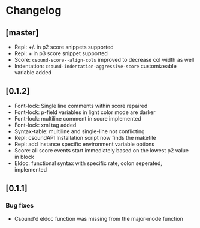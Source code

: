 # Changelog
## [master]
- Repl: +/. in p2 score snippets supported
- Repl: + in p3 score snippet supported
- Score: `csound-score--align-cols` improved to decrease col width as well
- Indentation: `csound-indentation-aggressive-score` customizeable variable added


## [0.1.2]
- Font-lock: Single line comments within score repaired
- Font-lock: p-field variables in light color mode are darker
- Font-lock: multiline comment in score implemented
- Font-lock: <CsLicense> xml tag added
- Syntax-table: multiline and single-line not conflicting
- Repl: csoundAPI Installation script now finds the makefile
- Repl: add instance specific environment variable options
- Score: all score events start immediately based on the lowest p2 value in block
- Eldoc: functional syntax with specific rate, colon seperated, implemented

## [0.1.1]

### Bug fixes
- Csound'd eldoc function was missing from the major-mode function
